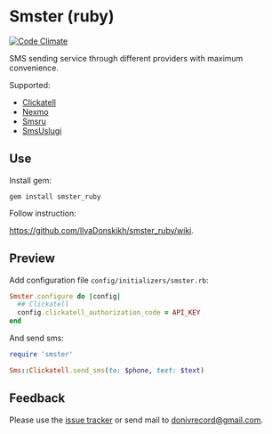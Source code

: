 # Smster (ruby)
[![Code Climate](https://codeclimate.com/github/IlyaDonskikh/smster_ruby/badges/gpa.svg)](https://codeclimate.com/github/IlyaDonskikh/smster_ruby)

SMS sending service through different providers with maximum convenience.

Supported:
* [Clickatell](https://www.clickatell.com/)
* [Nexmo](https://www.nexmo.com/)
* [Smsru](http://sms.ru/)
* [SmsUslugi](http://sms-uslugi.ru/)

## Use

Install gem:

```gem install smster_ruby```

Follow instruction: 

https://github.com/IlyaDonskikh/smster_ruby/wiki.

## Preview

Add configuration file ```config/initializers/smster.rb```:

```ruby
Smster.configure do |config|
  ## Clickatell
  config.clickatell_authorization_code = API_KEY
end
```

And send sms:

```ruby
require 'smster'

Sms::Clickatell.send_sms(to: $phone, text: $text)
```

## Feedback

Please use the [issue tracker](https://github.com/IlyaDonskikh/smster_ruby/issues) or send mail to [donivrecord@gmail.com](mailto:donivrecord@gmail.com).
